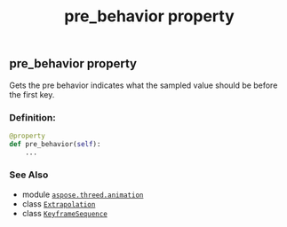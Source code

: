 ﻿---
title: pre_behavior property
second_title: Aspose.3D for Python via .NET API References
description: 
type: docs
weight: 130
url: /aspose.threed.animation/keyframesequence/pre_behavior/
is_root: false
---

## pre_behavior property


Gets the pre behavior indicates what the sampled value should be before the first key.
### Definition:
```python
@property
def pre_behavior(self):
    ...
```

### See Also
* module [`aspose.threed.animation`](../../)
* class [`Extrapolation`](/3d/python-net/aspose.threed.animation/extrapolation)
* class [`KeyframeSequence`](/3d/python-net/aspose.threed.animation/keyframesequence)
